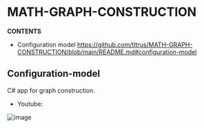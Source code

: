 # MATH-GRAPH-CONSTRUCTION
 
**CONTENTS**
+ Configuration model https://github.com/tltrus/MATH-GRAPH-CONSTRUCTION/blob/main/README.md#configuration-model



## Configuration-model

C# app for graph construction.

- Youtube: 

![image](https://github.com/user-attachments/assets/d7075c32-0678-4008-965e-d3b2cb820326)
